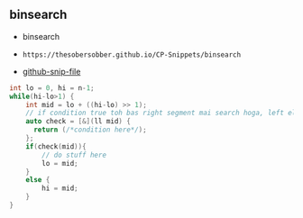 
## binsearch

- binsearch
- ```
  https://thesobersobber.github.io/CP-Snippets/binsearch
  ```
- [github-snip-file](https://github.com/theSoberSobber/CP-Snippets/blob/main/snippets.json#L687)

```cpp
int lo = 0, hi = n-1;
while(hi-lo>1) {
    int mid = lo + ((hi-lo) >> 1);
    // if condition true toh bas right segment mai search hoga, left eliminated
    auto check = [&](ll mid) {
      return (/*condition here*/);
    };
    if(check(mid)){
        // do stuff here
        lo = mid;
    }
    else {
        hi = mid;
    }
}
```
